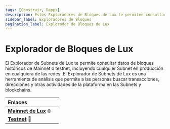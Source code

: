 ```yaml
---
tags: [Construir, Dapps]
description: Estos Exploradores de Bloques de Lux te permiten consultar datos de bloques históricos de Mainnet, testnet y Subnets.
sidebar_label: Exploradores de Bloques
pagination_label: Explorador de Bloques de Lux
---
```


# Explorador de Bloques de Lux

El Explorador de Subnets de Lux te permite consultar datos de bloques históricos de
Mainnet o testnet, incluyendo cualquier Subnet en producción en cualquiera de las redes.
El Explorador de Subnets de Lux es una herramienta de análisis que permite a las
personas buscar transacciones, direcciones y otras actividades de la plataforma en las
Subnets y blockchains.

| Enlaces                                                      |     |
| :----------------------------------------------------------- | --- |
| [**Mainnet de Lux**](https://subnets.lux.network/) 🌐 |
| [**Testnet**](https://subnets-test.lux.network/) 🧪    |
